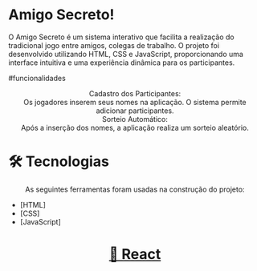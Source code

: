 
# Amigo Secreto! 

O Amigo Secreto é um sistema interativo que facilita a realização do tradicional jogo entre amigos, colegas de trabalho. O projeto foi desenvolvido utilizando HTML, CSS e JavaScript, proporcionando uma interface intuitiva e uma experiência dinâmica para os participantes.

#funcionalidades
<center>Cadastro dos Participantes:</center>

<center>Os jogadores inserem seus nomes na aplicação.
O sistema permite adicionar participantes.</center>

<center>Sorteio Automático:</center>
<center>Após a inserção dos nomes, a aplicação realiza um sorteio aleatório.</center>

# 🛠 Tecnologias
<center>As seguintes ferramentas foram usadas na construção do projeto:</center>

- [HTML]
- [CSS]
- [JavaScript]

 <h1 align="center">
    <a href="https://pt-br.reactjs.org/">🔗 React</a>
</h1>

